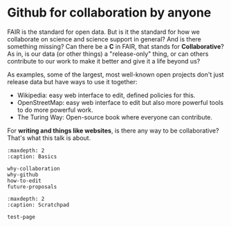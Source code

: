 # Github for collaboration by anyone

FAIR is the standard for open data.  But is it the standard for how we
collaborate on science and science support in general?  And is there
something missing?  Can there be a **C** in FAIR, that stands for
**Collaborative**?  As in, is our data (or other things) a
"release-only" thing, or can others contribute to our work to make it
better and give it a life beyond us?

As examples, some of the largest, most well-known open projects don't
just release data but have ways to use it together:
* Wikipedia: easy web interface to edit, defined policies for this.
* OpenStreetMap: easy web interface to edit but also more powerful
  tools to do more powerful work.
* The Turing Way: Open-source book where everyone can contribute.

For **writing and things like websites**, is there any way to be
collaborative?  That's what this talk is about.


```{toctree}
:maxdepth: 2
:caption: Basics

why-collaboration
why-github
how-to-edit
future-proposals
```


```{toctree}
:maxdepth: 2
:caption: Scratchpad

test-page

```
